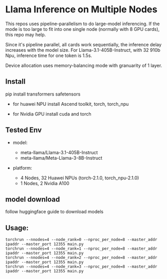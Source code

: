 # Llama Inference on Multiple Nodes



This repos uses pipeline-parallelism to do large-model inferencing. 
If the mode is too large to fit into one single node (normally with 8 GPU cards), this repo may help.

Since it's pipeline parallel, all cards work sequentially, the inference delay increases with the model size. For Llama-3.1-405B-Instruct, with 32 910b Npu, inference time for one token is 1.5s.

Device allocation uses memory-balancing mode with granuarity of 1 layer.

## Install

pip install transformers safetensors

- for huawei NPU
    install Ascend toolkit, torch, torch_npu

- for Nvidia GPU
    install cuda and torch

## Tested Env
- model:
    - meta-llama/Llama-3.1-405B-Instruct
    - meta-llama/Meta-Llama-3-8B-Instruct

- platform:
    - 4 Nodes, 32 Huawei NPUs (torch-2.1.0, torch_npu-2.1.0)
    - 1 Nodes, 2 Nvidia A100


## model download

follow huggingface guide to download models

## Usage: 
```
torchrun --nnodes=4 --node_rank=0 --nproc_per_node=8 --master_addr ipaddr --master_port 12355 main.py
torchrun --nnodes=4 --node_rank=1 --nproc_per_node=8 --master_addr ipaddr --master_port 12355 main.py
torchrun --nnodes=4 --node_rank=2 --nproc_per_node=8 --master_addr ipaddr --master_port 12355 main.py
torchrun --nnodes=4 --node_rank=3 --nproc_per_node=8 --master_addr ipaddr --master_port 12355 main.py
```
